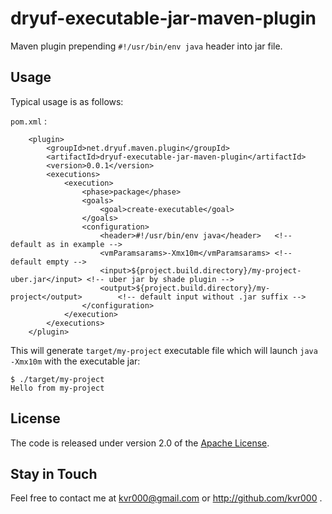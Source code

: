 # dryuf-executable-jar-maven-plugin

Maven plugin prepending `#!/usr/bin/env java` header into jar file.

## Usage

Typical usage is as follows:

`pom.xml` :
```
	<plugin>
		<groupId>net.dryuf.maven.plugin</groupId>
		<artifactId>dryuf-executable-jar-maven-plugin</artifactId>
		<version>0.0.1</version>
		<executions>
			<execution>
				<phase>package</phase>
				<goals>
					<goal>create-executable</goal>
				</goals>
				<configuration>
					<header>#!/usr/bin/env java</header>   <!-- default as in example -->
					<vmParamsarams>-Xmx10m</vmParamsarams> <!-- default empty -->
					<input>${project.build.directory}/my-project-uber.jar</input> <!-- uber jar by shade plugin -->
					<output>${project.build.directory}/my-project</output>        <!-- default input without .jar suffix -->
				</configuration>
			</execution>
		</executions>
	</plugin>
```

This will generate `target/my-project` executable file which will launch `java -Xmx10m` with the executable jar:

```
$ ./target/my-project
Hello from my-project
```


## License

The code is released under version 2.0 of the [Apache License][].

## Stay in Touch

Feel free to contact me at kvr000@gmail.com or http://github.com/kvr000 .

[Apache License]: http://www.apache.org/licenses/LICENSE-2.0

